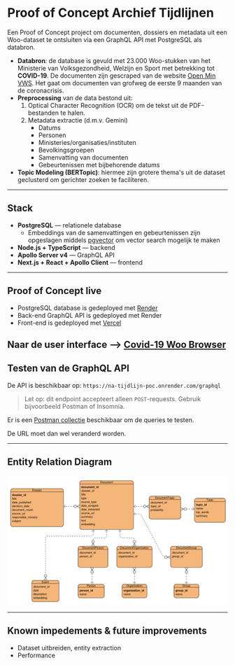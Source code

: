 # Proof of Concept Archief Tijdlijnen

Een Proof of Concept project om documenten, dossiers en metadata uit een Woo-dataset te ontsluiten via een GraphQL API met PostgreSQL als databron. 

- **Databron**: de database is gevuld met 23.000 Woo-stukken van het Ministerie van Volksgezondheid, Welzijn en Sport met betrekking tot **COVID-19**. De documenten zijn gescraped van de website [Open Min VWS](https://open.minvws.nl/thema/covid-19). Het gaat om documenten van grofweg de eerste 9 maanden van de coronacrisis. 
- **Preprocessing** van de data bestond uit:
  1. Optical Character Recognition (OCR) om de tekst uit de PDF-bestanden te halen.
  2. Metadata extractie (d.m.v. Gemini)
      - Datums
      - Personen
      - Ministeries/organisaties/instituten
      - Bevolkingsgroepen
      - Samenvatting van documenten
      - Gebeurtenissen met bijbehorende datums
- **Topic Modeling (BERTopic)**: hiermee zijn grotere thema's uit de dataset geclusterd om gerichter zoeken te faciliteren. 

---

## Stack
- **PostgreSQL** — relationele database
  - Embeddings van de samenvattingen en gebeurtenissen zijn opgeslagen middels [pgvector](https://github.com/pgvector/pgvector) om vector search mogelijk te maken
- **Node.js + TypeScript** — backend
- **Apollo Server v4** — GraphQL API
- **Next.js + React + Apollo Client** — frontend

---

## Proof of Concept live
- PostgreSQL database is gedeployed met [Render](https://www.google.com/url?sa=t&source=web&rct=j&opi=89978449&url=https://render.com/&ved=2ahUKEwiAk5C6ttKNAxXPh_0HHezBGMgQFnoECB8QAQ&usg=AOvVaw3kFSb080wcDQvO4YkWaPI9)
- Back-end GraphQL API is gedeployed met Render 
- Front-end is gedeployed met [Vercel](https://www.google.com/url?sa=t&source=web&rct=j&opi=89978449&url=https://vercel.com/&ved=2ahUKEwixjsfGttKNAxWclP0HHZ1OAX4QFnoECDwQAQ&usg=AOvVaw0IyxhwoD9uGvLBGqylHAlt)

## Naar de user interface --> [Covid-19 Woo Browser]()

## Testen van de GraphQL API

De API is beschikbaar op: `https://na-tijdlijn-poc.onrender.com/graphql`

> Let op: dit endpoint accepteert alleen `POST`-requests. Gebruik bijvoorbeeld Postman of Insomnia.

Er is een [Postman collectie](https://speeding-crater-347082.postman.co/workspace/My-Workspace~516996a4-6fa7-485b-804f-0a7dba594bcf/collection/30911572-2066d047-230b-4aa2-b4d5-5fe843c9219b?action=share&creator=30911572) beschikbaar om de queries te testen.

De URL moet dan wel veranderd worden. 

---

## Entity Relation Diagram

![ERD](ERD.png)

---
## Known impedements & future improvements

- Dataset uitbreiden, entity extraction
- Performance